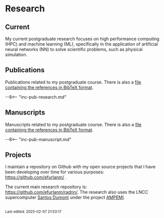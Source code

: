 # Research

## Current

My current postgraduate research focuses on high performance computing (HPC) and machine learning (ML), specifically in the application of artificial neural networks (NN) to solve scientific problems, such as physical simulation.


## Publications

Publications related to my postgraduate course. There is also a [file containing the references in BibTeX format](include/inc-pub-research.bib).

--8<-- "inc-pub-research.md"


## Manuscripts

Manuscripts related to my postgraduate course. There is also a [file containing the references in BibTeX format](include/inc-pub-manuscript.bib).

--8<-- "inc-pub-manuscript.md"


## Projects

I maintain a repository on Github with my open source projects that I have been developing over time for various purposes: <https://github.com/efurlanm/> .

The current main research repository is: <https://github.com/efurlanm/radnn/>. The research also uses the LNCC supercomputer [Santos Dumont](https://sdumont.lncc.br/) under the project [AMPEMI](https://sdumont.lncc.br/projects_view.php?pg=projects&status=ongoing). 


<br><sub>Last edited: 2025-02-07 21:53:17</sub>
